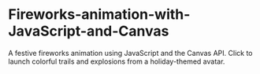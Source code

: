 # Fireworks-animation-with-JavaScript-and-Canvas
A festive fireworks animation using JavaScript and the Canvas API. Click to launch colorful trails and explosions from a holiday-themed avatar.
